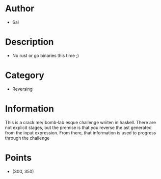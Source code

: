 # Author
- Sai

# Description
- No rust or go binaries this time ;)

# Category
- Reversing

# Information
This is a crack me/ bomb-lab esque challenge wriiten in haskell. There are not explicit stages, but the
premise is that you reverse the ast generated from the input expression. From there, that information is used to
progress through the challenge

# Points
- (300, 350)
